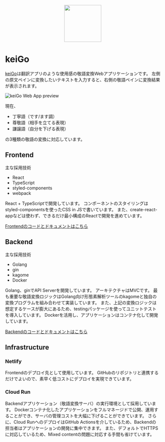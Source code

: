<p align="center"><a href="https://keigo.konnyaku256.dev" target="_blank" rel="noopener"><img src="https://user-images.githubusercontent.com/29503528/95951305-21e87180-0e31-11eb-9a2c-467eef7ea2bb.png" width="120" /></a></p>

# keiGo
[keiGo](http://keigo.konnyaku256.dev/)は翻訳アプリのような使用感の敬語変換Webアプリケーションです。
左側の原文ペインに変換したいテキストを入力すると、右側の敬語ペインに変換結果が表示されます。

![keiGo Web App preview](https://user-images.githubusercontent.com/29503528/95950858-455eec80-0e30-11eb-9e16-932ee57b8041.png)

現在、
- 丁寧語（です/ます調）
- 尊敬語（相手を立てる表現）
- 謙譲語（自分を下げる表現）

の3種類の敬語の変換に対応しています。

## Frontend
主な採用技術
- React
- TypeScript
- styled-components
- webpack

React + TypeScriptで開発しています。
コンポーネントのスタイリングはstyled-componentsを使ったCSS in JSで書いています。
また、create-react-appなどは使わず、できるだけ最小構成のReactで開発を進めています。

[Frontendのコードとドキュメントはこちら](frontend/)

## Backend
主な採用技術
- Golang
- gin
- kagome
- Docker

Golang、ginでAPI Serverを開発しています。
アーキテクチャはMVCです。
最も重要な敬語変換ロジックはGolang向け形態素解析ツールのkagomeと独自の変換プログラムを組み合わせて実装しています。
また、上記の変換ロジックは想定するケースが膨大にあるため、testingパッケージを使ってユニットテストを導入しています。
Dockerを活用し、アプリケーションはコンテナ化して開発しています。

[Backendのコードとドキュメントはこちら](backend/)

## Infrastructure
### Netlify
Frontendのデプロイ先として使用しています。
GitHubのリポジトリと連携するだけでよいので、素早く低コストにデプロイを実現できています。

### Cloud Run
Backendアプリケーション（敬語変換サーバ）の実行環境として採用しています。
Dockerコンテナ化したアプリケーションをフルマネージドで公開、運用することができ、サーバの管理コストを大幅に下げることができています。
さらに、Cloud RunへのデプロイはGitHub Actionsを介しているため、Backendの担当者はアプリケーションの開発に集中できます。
また、デフォルトでHTTPSに対応しているため、Mixed contentの問題に対応する手間も省けています。
